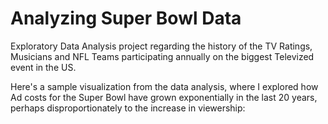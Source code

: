 # Analyzing Super Bowl Data

Exploratory Data Analysis project regarding the history of the TV Ratings, Musicians and NFL Teams participating annually on the biggest Televized event in the US.

Here's a sample visualization from the data analysis, where I explored how Ad costs for the Super Bowl have grown exponentially in the last 20 years, perhaps disproportionately to the increase in viewership:

